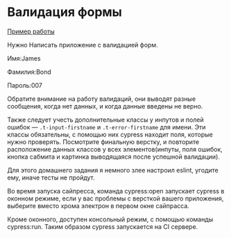 
# Валидация формы

[Пример работы](https://homework-form-validation.surge.sh)

Нужно Написать приложение с валидацией форм.

Имя:James

Фамилия:Bond

Пароль:007

Обратите внимание на работу валидаций, они выводят разные сообщения, когда нет
данных, и когда данные введены не верно.

Также следует учесть дополнительные классы у инпутов и полей ошибок —
`.t-input-firstname` и `.t-error-firstname` для имени. Эти классы обязательны, с
помощью них cypress находит поля, которые нужно проверять. Посмотрите финальную
верстку, и повторите расположение данных классов у всех элементов(инпуты, поля
ошибок, кнопка сабмита и картинка выводящаяся после успешной валидации).

Для этого домашнего задания я немного злее настроил eslint, угодите ему, иначе
тесты не пройдут.

Во время запуска сайпресса, команда cypress:open запускает cypress в оконном
режиме, если у вас проблемы с версткой вашего приложения, выберите вместо хрома
электрон в первом окне сайпрасса.

Кроме оконного, доступен консольный режим, с помощью команды cypress:run. Таким
образом cypress запускается на CI сервере.

